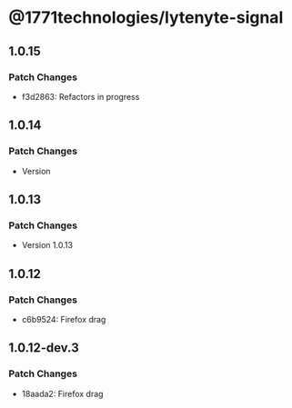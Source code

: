 # @1771technologies/lytenyte-signal

## 1.0.15

### Patch Changes

- f3d2863: Refactors in progress

## 1.0.14

### Patch Changes

- Version

## 1.0.13

### Patch Changes

- Version 1.0.13

## 1.0.12

### Patch Changes

- c6b9524: Firefox drag

## 1.0.12-dev.3

### Patch Changes

- 18aada2: Firefox drag
